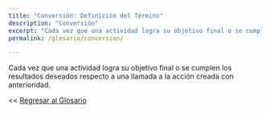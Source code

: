 ```yaml
---
title: "Conversión: Definición del Término"
description: "Conversión"
excerpt: "Cada vez que una actividad logra su objetivo final o se cumplen los resultados deseados respecto a una llamada a la acción creada con anterioridad."
permalink: /glosario/conversion/

---
```


Cada vez que una actividad logra su objetivo final o se cumplen los resultados deseados respecto a una llamada a la acción creada con anterioridad.

<< [Regresar al Glosario](/glosario/ "Regresar a la Página Principal del Glosario")